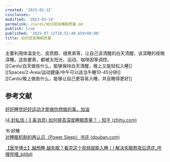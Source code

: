 ```yaml
---
created: '2023-02-22'
cssclasses: ''
modified: '2023-03-14'
permalink: /Cards/如何提高睡眠质量.md
publish: true
published: '2025-07-12T18:51:40.659+08:00'
title: 如何提高睡眠质量
---
```

主要利用体温变化、皮质醇、褪黑素等，让自己该清醒的白天清醒，该深睡的夜晚深睡。这些要素，都被太阳光、运动、咖啡因等调控。  
[[Cards/白天做些什么，能够保持白天清醒，晚上又能轻松入睡]]  
[[Spaces/2-Area/运动健康/中午可以适当午睡10-45分钟]]  
[[Cards/晚上做些什么，能够让自己更容易入睡，并且睡得更好]]

## 参考文献

[好好睡觉好好运动才能做你想做的事，加油](https://www.notion.so/d612d5fc207b49998b595303b7d8de12)

[(4 封私信 / 3 条消息) 如何提高深度睡眠质量？ - 知乎 (zhihu.com)](https://www.zhihu.com/question/21367788)

书:好睡  
[对睡眠机制的再认识（Power Sleep）书评 (douban.com)](https://book.douban.com/review/5658664/)

[【医学博士】越想睡 越失眠？看完这个视频就能入睡！I 解决失眠熬夜后遗症\_哔哩哔哩\_bilibili](http://b23.tv/gbTv2lZ)
